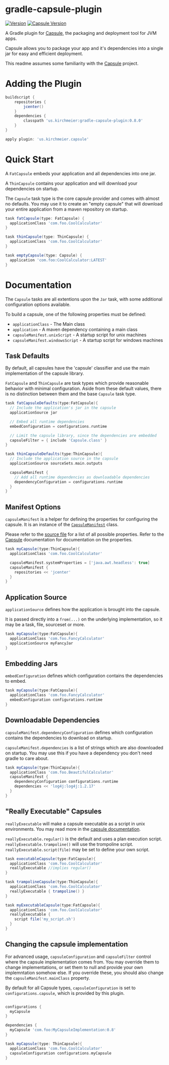 # gradle-capsule-plugin

[![Version](http://img.shields.io/badge/Version-0.8.0-green.svg?style=flat-square)](https://github.com/danthegoodman/gradle-capsule-plugin/releases)
[![Capsule Version](http://img.shields.io/badge/Capsule%20Version-0.8.0-blue.svg?style=flat-square)](https://github.com/puniverse/capsule/releases)

A Gradle plugin for [Capsule], the packaging and deployment tool for JVM apps.

Capsule allows you to package your app and it's dependencies into a single jar for easy and efficient deployment.

This readme assumes some familiarity with the [Capsule] project.

[Capsule]:https://github.com/puniverse/capsule

# Adding the Plugin

```groovy
buildscript {
    repositories {
        jcenter()
    }
    dependencies {
        classpath 'us.kirchmeier:gradle-capsule-plugin:0.8.0'
    }
}

apply plugin: 'us.kirchmeier.capsule'
```


# Quick Start

A `FatCapsule` embeds your application and all dependencies into one jar.

A `ThinCapsule` contains your application and will download your dependencies on startup.

The `Capsule` task type is the core capsule provider and comes with almost no defaults.
You may use it to create an "empty capsule" that will download your entire application from a maven repository on startup.

```groovy
task fatCapsule(type: FatCapsule) {
  applicationClass 'com.foo.CoolCalculator'
}

task thinCapsule(type: ThinCapsule) {
  applicationClass 'com.foo.CoolCalculator'
}

task emptyCapsule(type: Capsule) {
  application 'com.foo:CoolCalculator:LATEST'
}
```


# Documentation

The `Capsule` tasks are all extentions upon the `Jar` task, with some additional configuration options available.

To build a capsule, one of the following properties must be defined:

* `applicationClass` - The Main class
* `application` - A maven dependency containing a main class
* `capsuleManifest.unixScript` - A startup script for unix machines
* `capsuleManifest.windowsScript` - A startup script for windows machines

## Task Defaults

By default, all capsules have the 'capsule' classifier and use the main implementation of the capsule library.

`FatCapsule` and `ThinCapsule` are task types which provide reasonable behavior with minimal configuration.
Aside from these default values, there is no distinction between them and the base `Capsule` task type.

```groovy
task fatCapsuleDefaults(type:FatCapsule){
  // Include the application's jar in the capsule
  applicationSource jar

  // Embed all runtime dependencies
  embedConfiguration = configurations.runtime

  // Limit the capsule library, since the dependencies are embedded
  capsuleFilter = { include 'Capsule.class' }
}

task thinCapsuleDefaults(type:ThinCapsule){
  // Include the application source in the capsule
  applicationSource sourceSets.main.outputs

  capsuleManifest {
    // Add all runtime dependencies as downloadable dependencies
    dependencyConfiguration = configurations.runtime
  }
}
```

## Manifest Options

`capsuleManifest` is a helper for defining the properties for configuring the capsule.
It is an instance of the [`CapsuleManifest`][src] class.

Please refer to the [source file][src] for a list of all possible properties.
Refer to the [Capsule] documentation for documentation on the properties.

[src]: https://github.com/danthegoodman/gradle-capsule-plugin/blob/master/src/main/groovy/us/kirchmeier/capsule/manifest/CapsuleManifest.groovy

```groovy
task myCapsule(type:ThinCapsule){
  applicationClass 'com.foo.CoolCalculator'

  capsuleManifest.systemProperties = ['java.awt.headless': true]
  capsuleManifest {
    repositories << 'jcenter'
  }
}
```

## Application Source

`applicationSource` defines how the application is brought into the capsule.

It is passed directly into a `from(...)` on the underlying implementation, so it may be a task, file, sourceset or more.

```groovy
task myCapsule(type:FatCapsule){
  applicationClass 'com.foo.FancyCalculator'
  applicationSource myFancyJar
}
```

## Embedding Jars

`embedConfiguration` defines which configuration contains the dependencies to embed.

```groovy
task myCapsule(type:FatCapsule){
  applicationClass 'com.foo.FancyCalculator'
  embedConfiguration configurations.runtime
}
```

## Downloadable Dependencies

`capsuleManifest.dependencyConfiguration` defines which configuration contains the dependencies to download on startup.

`capsuleManifest.dependencies` is a list of strings which are also downloaded on startup.
You may use this if you have a dependency you don't need gradle to care about.

```groovy
task myCapsule(type:ThinCapsule){
  applicationClass 'com.foo.BeautifulCalculator'
  capsuleManifest {
    dependencyConfiguration configurations.runtime
    dependencies << 'log4j:log4j:1.2.17'
  }
}
```

## "Really Executable" Capsules

`reallyExecutable` will make a capsule executable as a script in unix environments.
You may read more in the [capsule documentation][reallyexec].

`reallyExecutable.regular()` is the default and uses a plan execution script.
`reallyExecutable.trampoline()` will use the trompoline script.
`reallyExecutable.script(file)` may be set to define your own script.

[reallyexec]:https://github.com/puniverse/capsule#really-executable-capsules

```groovy
task executableCapsule(type:FatCapsule){
  applicationClass 'com.foo.CoolCalculator'
  reallyExecutable //implies regular()
}

task trampolineCapsule(type:ThinCapsule){
  applicationClass 'com.foo.CoolCalculator'
  reallyExecutable { trampoline() }
}

task myExecutableCapsule(type:FatCapsule){
  applicationClass 'com.foo.CoolCalculator'
  reallyExecutable {
    script file('my_script.sh')
  }
}
```

## Changing the capsule implementation

For advanced usage, `capsuleConfiguration` and `capsuleFilter` control where the capsule implementation comes from.
You may override them to change implementations, or set them to null and provide your own implemntation somehow else.
If you override these, you should also change the `capsuleManifest.mainClass` property.

By default for all Capsule types, `capsuleConfiguration` is set to `configurations.capsule`, which is provided by this plugin.

```groovy

configurations {
  myCapsule
}

dependencies {
  myCapsule 'com.foo:MyCapsuleImplementation:0.8'
}

task myCapsule(type: ThinCapsule){
  applicationClass 'com.foo.CoolCalculator'
  capsuleConfiguration configurations.myCapsule
}
```
